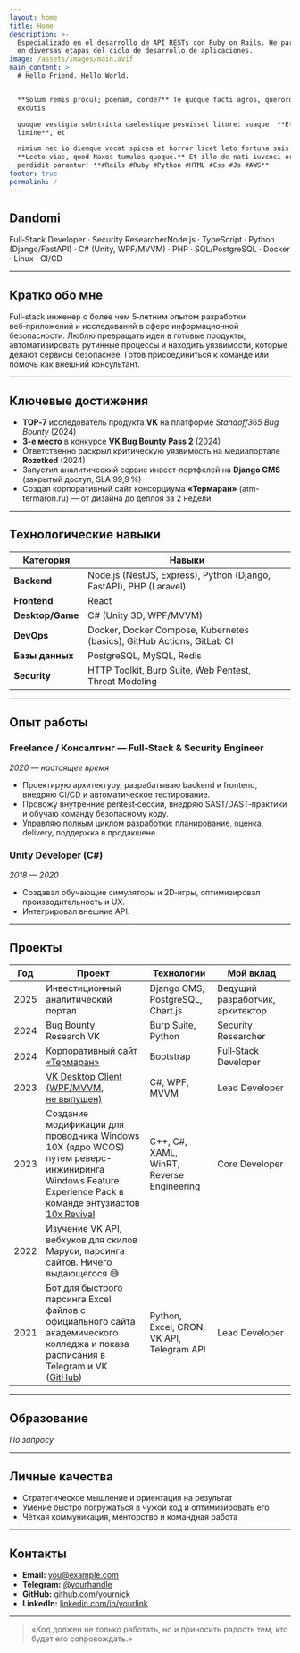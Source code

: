 ```yaml
---
layout: home
title: Home
description: >-
  Especializado en el desarrollo de API RESTs con Ruby on Rails. He participado
  en diversas etapas del ciclo de desarrollo de aplicaciones.
image: /assets/images/main.avif
main_content: >
  # Hello Friend. Hello World.


  **Solum remis procul; poenam, corde?** Te quoque facti agros, querorque,
  excutis

  quoque vestigia substricta caelestique posuisset litore: suaque. **Et
  limine**, et

  nimium nec io diemque vocat spicea et horror licet leto fortuna suis cum.
  **Lecto viae, quod Naxos tumulos quoque.** Et illo de nati iuvenci oris habet,
  perdidit parantur! **#Rails #Ruby #Python #HTML #Css #Js #AWS**
footer: true
permalink: /
---
```

## Dandomi

Full‑Stack Developer · Security ResearcherNode.js · TypeScript · Python (Django/FastAPI) · C# (Unity, WPF/MVVM) · PHP · SQL/PostgreSQL · Docker · Linux · CI/CD

---

## Кратко обо мне
Full‑stack инженер с более чем 5‑летним опытом разработки веб‑приложений и исследований в сфере информационной безопасности. Люблю превращать идеи в готовые продукты, автоматизировать рутинные процессы и находить уязвимости, которые делают сервисы безопаснее. Готов присоединиться к команде или помочь как внешний консультант.

---

## Ключевые достижения

- **TOP‑7** исследователь продукта **VK** на платформе *Standoff365 Bug Bounty* (2024)
- **3-е место** в конкурсе **VK Bug Bounty Pass 2** (2024)
- Ответственно раскрыл критическую уязвимость на медиапортале **Rozetked** (2024)
- Запустил аналитический сервис инвест‑портфелей на **Django CMS** (закрытый доступ, SLA 99,9 %)
- Создал корпоративный сайт консорциума **«Термаран»** (atm-termaron.ru) — от дизайна до деплоя за 2 недели

---

## Технологические навыки

| Категория          | Навыки |
|--------------------|--------|
| **Backend**        | Node.js (NestJS, Express), Python (Django, FastAPI), PHP (Laravel) |
| **Frontend**       | React |
| **Desktop/Game**   | C# (Unity 3D, WPF/MVVM) |
| **DevOps**         | Docker, Docker Compose, Kubernetes (basics), GitHub Actions, GitLab CI |
| **Базы данных**    | PostgreSQL, MySQL, Redis |
| **Security**       | HTTP Toolkit, Burp Suite, Web Pentest, Threat Modeling |

---

## Опыт работы

### **Freelance / Консалтинг — Full‑Stack & Security Engineer**  
*2020 — настоящее время*

- Проектирую архитектуру, разрабатываю backend и frontend, внедряю CI/CD и автоматическое тестирование.
- Провожу внутренние pentest‑сессии, внедряю SAST/DAST‑практики и обучаю команду безопасному коду.
- Управляю полным циклом разработки: планирование, оценка, delivery, поддержка в продакшене.

### **Unity Developer (C#)**  
*2018 — 2020*

- Создавал обучающие симуляторы и 2D‑игры, оптимизировал производительность и UX.
- Интегрировал внешние API.

---

## Проекты

| Год | Проект | Технологии | Мой вклад |
|-----|--------|------------|-----------|
| 2025 | Инвестиционный аналитический портал | Django CMS, PostgreSQL, Chart.js | Ведущий разработчик, архитектор |
| 2024 | Bug Bounty Research VK | Burp Suite, Python | Security Researcher |
| 2024 | [Корпоративный сайт «Термаран»](https://atm-termaron.ru/) | Bootstrap | Full‑Stack Developer |
| 2023 | [VK Desktop Client (WPF/MVVM, не выпущен)](https://github.com/efsfssf/Curtice) | C#, WPF, MVVM | Lead Developer |
| 2023 | Создание модификации для проводника Windows 10X (ядро WCOS) путем реверс-инжиниринга Windows Feature Experience Pack в команде энтузиастов [10x Revival](https://discord.com/channels/966684383178276874/1077244831732088842)  | C++, C#, XAML, WinRT, Reverse Engineering | Core Developer |
| 2022 | Изучение VK API, вебхуков для скилов Маруси, парсинга сайтов. Ничего выдающегося 😅 | | |
| 2021 | Бот для быстрого парсинга Excel файлов с официального сайта академического колледжа и показа расписания в Telegram и VK ([GitHub](https://github.com/efsfssf/bot))  | Python, Excel, CRON, VK API, Telegram API | Lead Developer |

---

## Образование
*По запросу*

---

## Личные качества

- Стратегическое мышление и ориентация на результат
- Умение быстро погружаться в чужой код и оптимизировать его
- Чёткая коммуникация, менторство и командная работа

---

## Контакты

- **Email:** you@example.com
- **Telegram:** [@yourhandle](https://t.me/yourhandle)
- **GitHub:** [github.com/yournick](https://github.com/yournick)
- **LinkedIn:** [linkedin.com/in/yourlink](https://linkedin.com/in/yourlink)

---

> «Код должен не только работать, но и приносить радость тем, кто будет его сопровождать.»


